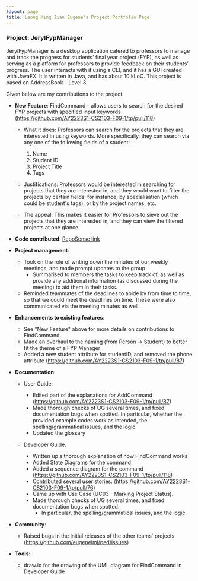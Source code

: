 ```yaml
---
layout: page
title: Leong Ming Jian Eugene's Project Portfolio Page
---
```


### Project: JerylFypManager

JerylFypManager is a desktop application catered to professors to manage and track the progress for students’ final
year project (FYP), as well as serving as a platform for professors to provide feedback on their students’ progress.
The user interacts with it using a CLI, and it has a GUI created with JavaFX. It is written in Java, and has about
10 kLoC. This project is based on AddressBook - Level 3.

Given below are my contributions to the project.

* **New Feature**:
FindCommand - allows users to search for the desired FYP projects with specified input keywords
  (https://github.com/AY2223S1-CS2103-F09-1/tp/pull/118)
  * What it does: Professors can search for the projects that they are interested in using keywords. More specifically,
  they can search via any one of the following fields of a student:
    1) Name
    2) Student ID
    3) Project Title
    4) Tags

  * Justifications: Professors would be interested in searching for projects that they are interested in, and they
  would want to filter the projects by certain fields: for instance, by specialisation (which could be student's tags),
  or by the project names, etc.

  * The appeal: This makes it easier for Professors to sieve out the projects that they are interested in, and they can
  view the filtered projects at one glance.

* **Code contributed**: [RepoSense link](https://nus-cs2103-ay2223s1.github.io/tp-dashboard/?search=eugenelmj&breakdown=true)

* **Project management**:
  * Took on the role of writing down the minutes of our weekly meetings, and made prompt updates to the group
    * Summarised to members the tasks to keep track of, as well as provide any additional information (as discussed
      during the meeting) to aid them in their tasks.
  * Reminded teammates of the deadlines to abide by from time to time, so that we could meet the
    deadlines on time. These were also communicated via the meeting minutes as well.

* **Enhancements to existing features**:
  * See "New Feature" above for more details on contributions to FindCommand.
  * Made an overhaul to the naming (from Person -> Student) to better fit the theme of a FYP Manager
  * Added a new student attribute for studentID, and removed the phone attribute
    (https://github.com/AY2223S1-CS2103-F09-1/tp/pull/87)

* **Documentation**:
    * User Guide:
      * Edited part of the explanations for AddCommand (https://github.com/AY2223S1-CS2103-F09-1/tp/pull/87)
      * Made thorough checks of UG several times, and fixed documentation bugs when spotted.
        In particular, whether the provided example codes work as intended, the spelling/grammatical issues,
        and the logic.
      * Updated the glossary

    * Developer Guide:
      * Written up a thorough explanation of how FindCommand works
      * Added State Diagrams for the command
      * Added a sequence diagram for the command (https://github.com/AY2223S1-CS2103-F09-1/tp/pull/118)
      * Contributed several user stories. (https://github.com/AY2223S1-CS2103-F09-1/tp/pull/76)
      * Came up with Use Case (UC03 - Marking Project Status).
      * Made thorough checks of UG several times, and fixed documentation bugs when spotted.
        * In particular, the spelling/grammatical issues, and the logic.

* **Community**:
  * Raised bugs in the initial releases of the other teams' projects
    (https://github.com/eugenelmj/ped/issues)

* **Tools**:
  * draw.io for the drawing of the UML diagram for FindCommand in Developer Guide
